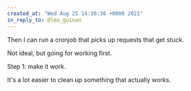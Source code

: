 ```yaml
---
created_at: "Wed Aug 25 14:30:36 +0000 2021"
in_reply_to: @leo_guinan
---
```


Then I can run a cronjob that picks up requests that get stuck. 

Not ideal, but going for working first. 

Step 1: make it work.

It's a lot easier to clean up something that actually works.